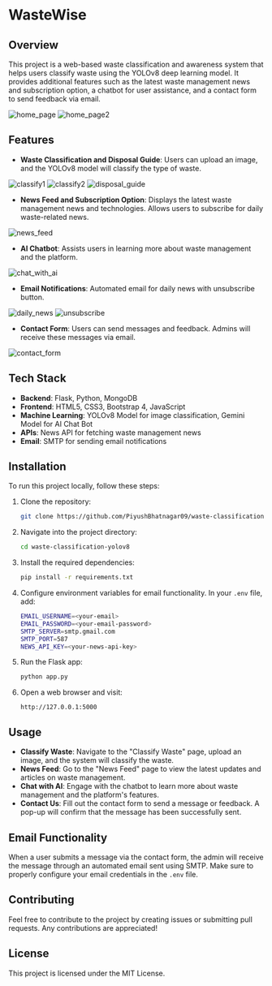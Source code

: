 # WasteWise

## Overview

This project is a web-based waste classification and awareness system that helps users classify waste using the YOLOv8 deep learning model. It provides additional features such as the latest waste management news and subscription option, a chatbot for user assistance, and a contact form to send feedback via email.

![home_page](https://github.com/user-attachments/assets/3dbc9bd1-7b6d-4f32-bed8-45b969824c1c)
![home_page2](https://github.com/user-attachments/assets/dede4213-9627-41c3-961a-623b357d5381)

## Features

- **Waste Classification and Disposal Guide**: Users can upload an image, and the YOLOv8 model will classify the type of waste.

![classify1](https://github.com/user-attachments/assets/0b01b3e7-114b-4b1a-b607-64869b11566f)
![classify2](https://github.com/user-attachments/assets/837bf6fc-d7a1-4b4c-9e3c-6fe931a9d11d)
![disposal_guide](https://github.com/user-attachments/assets/26bab523-d36e-4b76-a162-4310dbe287a2)

- **News Feed and Subscription Option**: Displays the latest waste management news and technologies. Allows users to subscribe for daily waste-related news.

![news_feed](https://github.com/user-attachments/assets/1cefb373-b265-4a07-be2c-42096efe7382)

- **AI Chatbot**: Assists users in learning more about waste management and the platform.

![chat_with_ai](https://github.com/user-attachments/assets/2e6a5f18-b23c-4623-959c-b430457584d1)

- **Email Notifications**: Automated email for daily news with unsubscribe button.

![daily_news](https://github.com/user-attachments/assets/a3f42a39-0d02-4238-82eb-990b9cd494c9)
![unsubscribe](https://github.com/user-attachments/assets/a501409f-3b42-4da9-9a14-438253227bee)

- **Contact Form**: Users can send messages and feedback. Admins will receive these messages via email.

![contact_form](https://github.com/user-attachments/assets/84b98186-92ee-4f1b-9a7d-620bf6db8474)

## Tech Stack

- **Backend**: Flask, Python, MongoDB
- **Frontend**: HTML5, CSS3, Bootstrap 4, JavaScript
- **Machine Learning**: YOLOv8 Model for image classification, Gemini Model for AI Chat Bot
- **APIs**: News API for fetching waste management news
- **Email**: SMTP for sending email notifications

## Installation

To run this project locally, follow these steps:

1. Clone the repository:
    ```bash
    git clone https://github.com/PiyushBhatnagar09/waste-classification-yolov8.git
    ```

2. Navigate into the project directory:
    ```bash
    cd waste-classification-yolov8
    ```

3. Install the required dependencies:
    ```bash
    pip install -r requirements.txt
    ```

4. Configure environment variables for email functionality. In your `.env` file, add:
    ```bash
    EMAIL_USERNAME=<your-email>
    EMAIL_PASSWORD=<your-email-password>
    SMTP_SERVER=smtp.gmail.com
    SMTP_PORT=587
    NEWS_API_KEY=<your-news-api-key>
    ```

5. Run the Flask app:
    ```bash
    python app.py
    ```

6. Open a web browser and visit:
    ```
    http://127.0.0.1:5000
    ```

## Usage

- **Classify Waste**: Navigate to the "Classify Waste" page, upload an image, and the system will classify the waste.
- **News Feed**: Go to the "News Feed" page to view the latest updates and articles on waste management.
- **Chat with AI**: Engage with the chatbot to learn more about waste management and the platform's features.
- **Contact Us**: Fill out the contact form to send a message or feedback. A pop-up will confirm that the message has been successfully sent.

## Email Functionality

When a user submits a message via the contact form, the admin will receive the message through an automated email sent using SMTP. Make sure to properly configure your email credentials in the `.env` file.

## Contributing

Feel free to contribute to the project by creating issues or submitting pull requests. Any contributions are appreciated!

## License

This project is licensed under the MIT License.
